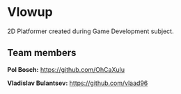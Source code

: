 # Vlowup

2D Platformer created during Game Development subject.

## Team members

**Pol Bosch:** https://github.com/OhCaXulu

**Vladislav Bulantsev:** https://github.com/vlaad96
